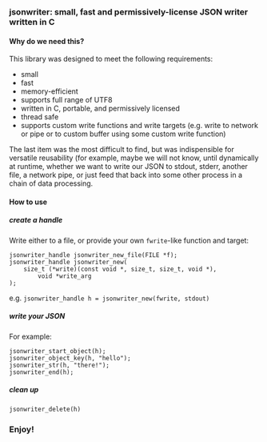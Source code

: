 ### jsonwriter: small, fast and permissively-license JSON writer written in C


#### Why do we need this?

This library was designed to meet the following requirements:

* small
* fast
* memory-efficient
* supports full range of UTF8
* written in C, portable, and permissively licensed
* thread safe
* supports custom write functions and write targets (e.g. write to network or pipe
or to custom buffer using some custom write function)

The last item was the most difficult to find, but was indispensible for versatile
reusability (for example, maybe we will not know, until dynamically at runtime, whether
we want to write our JSON to stdout, stderr, another file, a network pipe, or just
feed that back into some other process in a chain of data processing.

#### How to use

##### create a handle
Write either to a file, or provide your own `fwrite`-like function and target:

```
jsonwriter_handle jsonwriter_new_file(FILE *f);
jsonwriter_handle jsonwriter_new(
    size_t (*write)(const void *, size_t, size_t, void *),
		void *write_arg
);
```

e.g. `jsonwriter_handle h = jsonwriter_new(fwrite, stdout)`

##### write your JSON
For example:
```
jsonwriter_start_object(h);
jsonwriter_object_key(h, "hello");
jsonwriter_str(h, "there!");
jsonwriter_end(h);
```

##### clean up

`jsonwriter_delete(h)`

### Enjoy!
